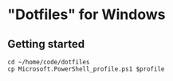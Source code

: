 # "Dotfiles" for Windows

## Getting started

```pwsh
cd ~/home/code/dotfiles
cp Microsoft.PowerShell_profile.ps1 $profile
```
